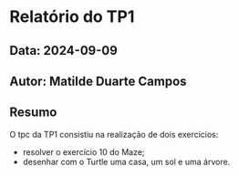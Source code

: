 # Relatório do TP1
## Data: 2024-09-09
## Autor: Matilde Duarte Campos
## Resumo
O tpc da TP1 consistiu na realização de dois exercícios:
* resolver o exercício 10 do Maze;
* desenhar com o Turtle uma casa, um sol e uma árvore.
